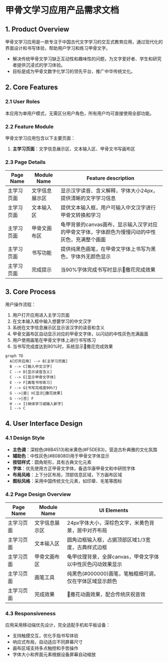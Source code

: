# 甲骨文学习应用产品需求文档

## 1. Product Overview
甲骨文学习应用是一款专注于中国古代文字学习的交互式教育应用，通过现代化的界面设计和书写体验，帮助用户学习和练习甲骨文字。
- 解决传统甲骨文学习缺乏互动性和趣味性的问题，为文字爱好者、学生和研究者提供沉浸式的学习体验。
- 目标是成为甲骨文数字化学习的领先平台，推广中华传统文化。

## 2. Core Features

### 2.1 User Roles
本应用为单用户模式，无需区分用户角色，所有用户均可直接使用全部功能。

### 2.2 Feature Module
甲骨文学习应用包含以下主要页面：
1. **主学习页面**：文字信息展示区、文本输入区、甲骨文书写画布区

### 2.3 Page Details

| Page Name | Module Name | Feature description |
|-----------|-------------|---------------------|
| 主学习页面 | 文字信息展示区 | 显示汉字读音、含义解释，字体大小24px，提供清晰的文字学习信息 |
| 主学习页面 | 文本输入区 | 提供文本输入框，用户可输入中文汉字进行甲骨文转换和学习 |
| 主学习页面 | 甲骨文画布区 | 龟甲背景的canvas画布，显示输入汉字对应的甲骨文字体，字体颜色为慢慢闪动的中性灰色，充满整个画面 |
| 主学习页面 | 书写功能 | 提供纯黑色画笔，在甲骨文字体上书写为黑色，字体外无颜色显示 |
| 主学习页面 | 完成提示 | 当90%字体完成书写时显示🎉撒花完成效果 |

## 3. Core Process
用户操作流程：
1. 用户打开应用进入主学习页面
2. 在文本输入框中输入想要学习的中文汉字
3. 系统在文字信息展示区显示该汉字的读音和含义
4. 甲骨文画布区自动显示对应的甲骨文字体，以闪动的中性灰色充满画面
5. 用户使用画笔在甲骨文字体上进行书写练习
6. 当书写完成度达到90%时，系统显示🎉撒花完成效果

```mermaid
graph TD
  A[打开应用] --> B[主学习页面]
  B --> C[输入中文汉字]
  C --> D[显示读音含义]
  C --> E[显示甲骨文字体]
  E --> F[画笔书写练习]
  F --> G{书写完成度90%?}
  G -->|是| H[显示🎉撒花效果]
  G -->|否| F
  H --> I[继续学习或输入新字]
  I --> C
```

## 4. User Interface Design

### 4.1 Design Style
- **主色调**：深棕色(#8B4513)和米黄色(#F5DEB3)，营造古朴典雅的文化氛围
- **辅助色**：中性灰色(#808080)用于甲骨文字体显示
- **按钮样式**：圆角矩形，具有古典文化元素
- **字体**：优先使用方正甲骨文字体，备选华康甲骨文和中研院字体
- **布局风格**：上下分区布局，顶部信息区域，下方画布区域
- **图标风格**：采用中国传统文化元素，如印章、毛笔等图标

### 4.2 Page Design Overview

| Page Name | Module Name | UI Elements |
|-----------|-------------|-------------|
| 主学习页面 | 文字信息展示区 | 24px字体大小，深棕色文字，米黄色背景，居中对齐布局 |
| 主学习页面 | 文本输入区 | 圆角边框输入框，占据顶部区域1/3宽度，古典样式边框 |
| 主学习页面 | 甲骨文画布区 | 龟甲纹理背景，全屏canvas，甲骨文字体以中性灰色闪动效果显示 |
| 主学习页面 | 画笔工具 | 纯黑色(#000000)画笔，笔触粗细可调，仅在字体区域显示颜色 |
| 主学习页面 | 完成效果 | 🎉撒花动画效果，配合传统庆祝音效 |

### 4.3 Responsiveness
应用采用移动端优先设计，完全适配手机和平板设备：
- 支持触摸交互，优化手指书写体验
- 响应式布局，自动适应不同屏幕尺寸
- 画布区域支持多点触控和手势操作
- 字体大小和界面元素根据设备屏幕自动缩放